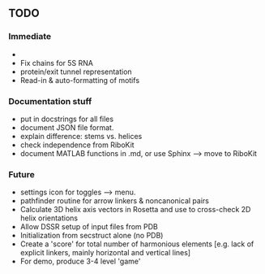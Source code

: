 ## TODO
### Immediate
* 
* Fix chains for 5S RNA
* protein/exit tunnel representation
* Read-in & auto-formatting of motifs

### Documentation stuff
* put in docstrings for all files
* document JSON file format.
* explain difference: stems vs. helices
* check independence from RiboKit
* document MATLAB functions in .md, or use Sphinx --> move to RiboKit

### Future
* settings icon for toggles --> menu.
* pathfinder routine for arrow linkers & noncanonical pairs
* Calculate 3D helix axis vectors in Rosetta and use to cross-check 2D helix orientations
* Allow DSSR setup of input files from PDB
* Initialization from secstruct alone (no PDB)
* Create a 'score' for total number of harmonious elements [e.g. lack of explicit linkers, mainly horizontal and vertical lines]
* For demo, produce 3-4 level 'game' 


